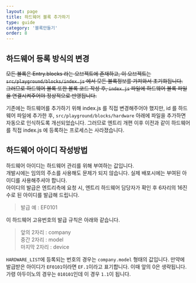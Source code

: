 ```yaml
---
layout: page
title: 하드웨어 블록 추가하기
type: guide
category: '블록만들기'
order: 8
---
```


## 하드웨어 등록 방식의 변경

~~모든 블록은 Entry.blocks 라는 오브젝트에 존재하고, 이 오브젝트는 `src/playground/blocks/index.js` 에서 모든 블록정보를 가져와서 초기화됩니다.~~    
~~그러므로 하드웨어 블록 또한 블록 코드 작성 후, `index.js` 파일에 하드웨어 블록 파일을 연결시켜주어야 정상적으로 반영됩니다.~~

기존에는 하드웨어를 추가하기 위해 index.js 를 직접 변경해주어야 했지만,
id 를 하드웨어 파일에 추가한 후, `src/playground/blocks/hardware` 아래에 파일을 추가하면 자동으로 인식하도록 개선되었습니다.
그러므로 엔트리 개편 이후 이전과 같이 하드웨어를 직접 index.js 에 등록하는 프로세스는 사라졌습니다.

## 하드웨어 아이디 작성방법
하드웨어 아이디는 하드웨어 관리를 위해 부여하는 값입니다.  
개발시에는 임의의 주소를 사용해도 문제가 되지 않습니다. 실제 배포시에는 부여된 아이디를 사용해주셔야 합니다.    
아이디의 발급은 엔트리측에 요청 시, 엔트리 하드웨어 담당자가 확인 후 6자리의 16진수로 된 아이디를 발급해 드립니다.

> 발급 예 : EF0101

이 하드웨어 고유번호의 발급 규칙은 아래와 같습니다.

> 앞의 2자리 : company  
> 중간 2자리 : model  
> 마지막 2자리 : device

`HARDWARE_LIST`에 등록되는 번호의 경우는 `company.model` 형태의 값입니다. 
 만약에 발급받은 아이디가 `EF0101`이라면 `EF.1`이라고 표기합니다. 이때 앞의 0은 생략됩니다.  
 가령 아두이노의 경우는 `010101`인데 이 경우 `1.1`이 됩니다.
